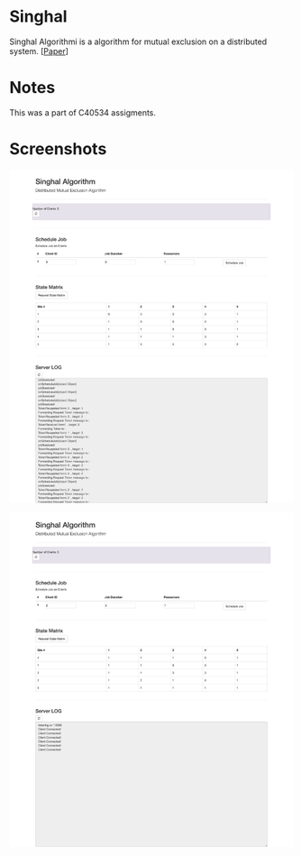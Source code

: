 # Singhal
Singhal Algorithmi is a algorithm for mutual exclusion on a distributed system. [[Paper](http://www.utdallas.edu/~praba/singhal.pdf)]

# Notes
This was a part of C40534 assigments.


# Screenshots

![Screenshot](screenshots/screenshot-1.png)


![Screenshot](screenshots/screenshot-2.png)
